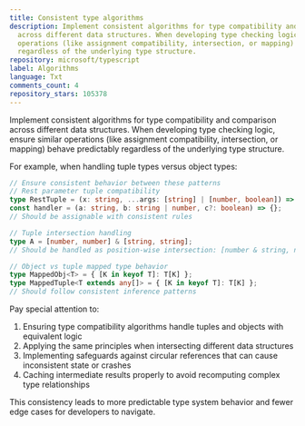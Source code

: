 ```yaml
---
title: Consistent type algorithms
description: Implement consistent algorithms for type compatibility and comparison
  across different data structures. When developing type checking logic, ensure similar
  operations (like assignment compatibility, intersection, or mapping) behave predictably
  regardless of the underlying type structure.
repository: microsoft/typescript
label: Algorithms
language: Txt
comments_count: 4
repository_stars: 105378
---
```


Implement consistent algorithms for type compatibility and comparison across different data structures. When developing type checking logic, ensure similar operations (like assignment compatibility, intersection, or mapping) behave predictably regardless of the underlying type structure.

For example, when handling tuple types versus object types:

```typescript
// Ensure consistent behavior between these patterns
// Rest parameter tuple compatibility
type RestTuple = (x: string, ...args: [string] | [number, boolean]) => void;
const handler = (a: string, b: string | number, c?: boolean) => {};
// Should be assignable with consistent rules

// Tuple intersection handling
type A = [number, number] & [string, string];
// Should be handled as position-wise intersection: [number & string, number & string]

// Object vs tuple mapped type behavior
type MappedObj<T> = { [K in keyof T]: T[K] };
type MappedTuple<T extends any[]> = { [K in keyof T]: T[K] };
// Should follow consistent inference patterns
```

Pay special attention to:
1. Ensuring type compatibility algorithms handle tuples and objects with equivalent logic
2. Applying the same principles when intersecting different data structures
3. Implementing safeguards against circular references that can cause inconsistent state or crashes
4. Caching intermediate results properly to avoid recomputing complex type relationships

This consistency leads to more predictable type system behavior and fewer edge cases for developers to navigate.